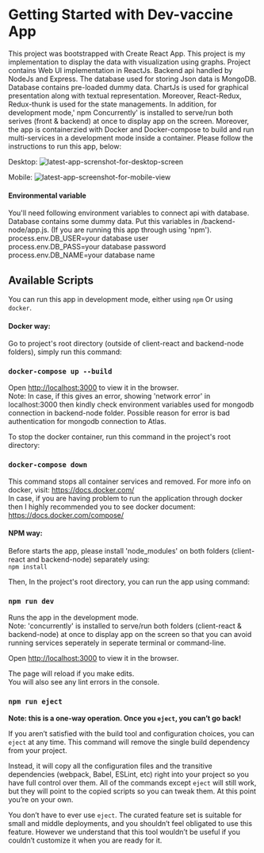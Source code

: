 # Getting Started with Dev-vaccine App

This project was bootstrapped with Create React App. This project is my implementation to display the data with visualization using graphs. Project contains Web UI implementation in ReactJs. Backend api handled by NodeJs and Express. The database used for storing Json data is MongoDB. Database contains pre-loaded dummy data. ChartJs is used for graphical presentation along with textual representation. Moreover, React-Redux, Redux-thunk is used for the state managements. In addition, for development mode,' npm Concurrently' is installed to serve/run both serives (front & backend) at once to display app on the screen. Moreover, the app is containerzied with Docker and Docker-compose to build and run multi-services in a development mode inside a container.
Please follow the instructions to run this app, below:

Desktop:
![latest-app-screnshot-for-desktop-screen](https://user-images.githubusercontent.com/57314666/128486112-d24926d1-3dcb-4aeb-a291-1622e6b1265c.png)

Mobile:
![latest-app-screenshot-for-mobile-view](https://user-images.githubusercontent.com/57314666/128486547-13ee016c-c331-4dde-882a-cf50a405010d.png)

#### Environmental variable

You'll need following environment variables to connect api with database.
Database contains some dummy data. Put this variables in /backend-node/app.js. (If you are running this app through using 'npm'). \
process.env.DB_USER=your database user \
process.env.DB_PASS=your database password \
process.env.DB_NAME=your database name

## Available Scripts

You can run this app in development mode, either using `npm` Or using `docker`.

#### Docker way:

Go to project's root directory (outside of client-react and backend-node folders), simply run this command:

### `docker-compose up --build`

Open [http://localhost:3000](http://localhost:3000) to view it in the browser. \
Note: In case, if this gives an error, showing 'network error' in localhost:3000 then kindly check environment variables used for mongodb connection in backend-node folder. Possible reason for error is bad authentication for mongodb connection to Atlas.

To stop the docker container, run this command in the project's root directory:

### `docker-compose down`

This command stops all container services and removed. For more info on docker, visit: https://docs.docker.com/ \
In case, if you are having problem to run the application through docker then I highly recommended you to see docker document: https://docs.docker.com/compose/

#### NPM way:

Before starts the app, please install 'node_modules' on both folders (client-react and backend-node) separately using: \
`npm install`

Then, In the project's root directory, you can run the app using command:

### `npm run dev`

Runs the app in the development mode.\
 Note: 'concurrently' is installed to serve/run both folders (client-react & backend-node) at once to display app on the screen so that you can avoid running services seperately in seperate terminal or command-line.

Open [http://localhost:3000](http://localhost:3000) to view it in the browser.

The page will reload if you make edits.\
You will also see any lint errors in the console.

### `npm run eject`

**Note: this is a one-way operation. Once you `eject`, you can’t go back!**

If you aren’t satisfied with the build tool and configuration choices, you can `eject` at any time. This command will remove the single build dependency from your project.

Instead, it will copy all the configuration files and the transitive dependencies (webpack, Babel, ESLint, etc) right into your project so you have full control over them. All of the commands except `eject` will still work, but they will point to the copied scripts so you can tweak them. At this point you’re on your own.

You don’t have to ever use `eject`. The curated feature set is suitable for small and middle deployments, and you shouldn’t feel obligated to use this feature. However we understand that this tool wouldn’t be useful if you couldn’t customize it when you are ready for it.
